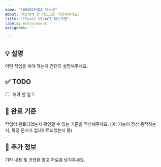 ```yaml
---
name: "\U0001F4DA 태스크"
about: 작업해야 할 태스크를 작성해주세요.
title: "[Feat] UI/ACT_태스크명"
labels: enhancement
assignees: ''

---
```


## 💡 설명
어떤 작업을 해야 하는지 간단히 설명해주세요.

## ✅ TODO
- [ ] 해야 할 일 1

## 📌 완료 기준
작업이 완료되었는지 확인할 수 있는 기준을 작성해주세요. (예: 기능이 정상 동작하는지, 특정 문서가 업데이트되었는지 등)

## 🎸 추가 정보
기타 내용 및 관련된 참고 자료를 남겨주세요.
